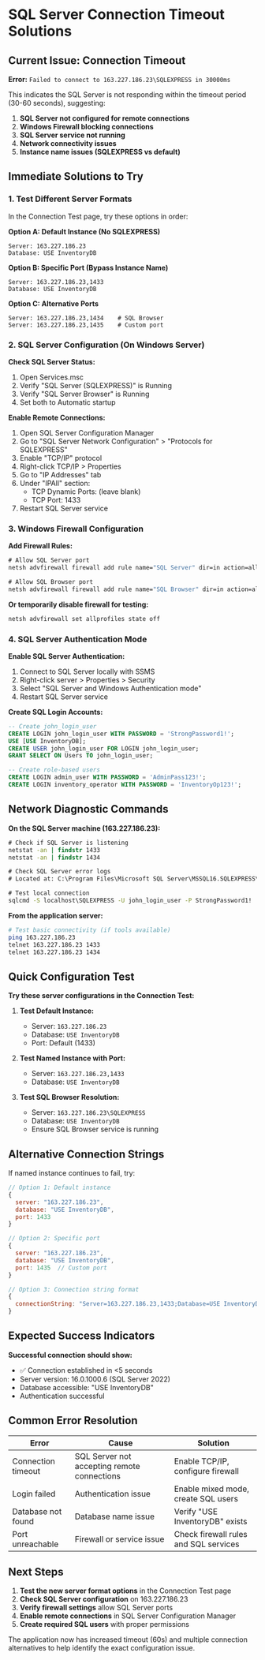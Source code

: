 # SQL Server Connection Timeout Solutions

## Current Issue: Connection Timeout
**Error:** `Failed to connect to 163.227.186.23\SQLEXPRESS in 30000ms`

This indicates the SQL Server is not responding within the timeout period (30-60 seconds), suggesting:

1. **SQL Server not configured for remote connections**
2. **Windows Firewall blocking connections**
3. **SQL Server service not running**
4. **Network connectivity issues**
5. **Instance name issues (SQLEXPRESS vs default)**

## Immediate Solutions to Try

### 1. Test Different Server Formats
In the Connection Test page, try these options in order:

**Option A: Default Instance (No SQLEXPRESS)**
```
Server: 163.227.186.23
Database: USE InventoryDB
```

**Option B: Specific Port (Bypass Instance Name)**
```
Server: 163.227.186.23,1433
Database: USE InventoryDB
```

**Option C: Alternative Ports**
```
Server: 163.227.186.23,1434    # SQL Browser
Server: 163.227.186.23,1435    # Custom port
```

### 2. SQL Server Configuration (On Windows Server)

**Check SQL Server Status:**
1. Open Services.msc
2. Verify "SQL Server (SQLEXPRESS)" is Running
3. Verify "SQL Server Browser" is Running
4. Set both to Automatic startup

**Enable Remote Connections:**
1. Open SQL Server Configuration Manager
2. Go to "SQL Server Network Configuration" > "Protocols for SQLEXPRESS"
3. Enable "TCP/IP" protocol
4. Right-click TCP/IP > Properties
5. Go to "IP Addresses" tab
6. Under "IPAll" section:
   - TCP Dynamic Ports: (leave blank)
   - TCP Port: 1433
7. Restart SQL Server service

### 3. Windows Firewall Configuration

**Add Firewall Rules:**
```cmd
# Allow SQL Server port
netsh advfirewall firewall add rule name="SQL Server" dir=in action=allow protocol=TCP localport=1433

# Allow SQL Browser port
netsh advfirewall firewall add rule name="SQL Browser" dir=in action=allow protocol=UDP localport=1434
```

**Or temporarily disable firewall for testing:**
```cmd
netsh advfirewall set allprofiles state off
```

### 4. SQL Server Authentication Mode

**Enable SQL Server Authentication:**
1. Connect to SQL Server locally with SSMS
2. Right-click server > Properties > Security
3. Select "SQL Server and Windows Authentication mode"
4. Restart SQL Server service

**Create SQL Login Accounts:**
```sql
-- Create john_login_user
CREATE LOGIN john_login_user WITH PASSWORD = 'StrongPassword1!';
USE [USE InventoryDB];
CREATE USER john_login_user FOR LOGIN john_login_user;
GRANT SELECT ON Users TO john_login_user;

-- Create role-based users
CREATE LOGIN admin_user WITH PASSWORD = 'AdminPass123!';
CREATE LOGIN inventory_operator WITH PASSWORD = 'InventoryOp123!';
```

## Network Diagnostic Commands

**On the SQL Server machine (163.227.186.23):**
```cmd
# Check if SQL Server is listening
netstat -an | findstr 1433
netstat -an | findstr 1434

# Check SQL Server error logs
# Located at: C:\Program Files\Microsoft SQL Server\MSSQL16.SQLEXPRESS\MSSQL\Log\ERRORLOG

# Test local connection
sqlcmd -S localhost\SQLEXPRESS -U john_login_user -P StrongPassword1!
```

**From the application server:**
```bash
# Test basic connectivity (if tools available)
ping 163.227.186.23
telnet 163.227.186.23 1433
telnet 163.227.186.23 1434
```

## Quick Configuration Test

**Try these server configurations in the Connection Test:**

1. **Test Default Instance:**
   - Server: `163.227.186.23`
   - Database: `USE InventoryDB`
   - Port: Default (1433)

2. **Test Named Instance with Port:**
   - Server: `163.227.186.23,1433`
   - Database: `USE InventoryDB`

3. **Test SQL Browser Resolution:**
   - Server: `163.227.186.23\SQLEXPRESS`
   - Database: `USE InventoryDB`
   - Ensure SQL Browser service is running

## Alternative Connection Strings

If named instance continues to fail, try:

```javascript
// Option 1: Default instance
{
  server: "163.227.186.23",
  database: "USE InventoryDB",
  port: 1433
}

// Option 2: Specific port
{
  server: "163.227.186.23",
  database: "USE InventoryDB", 
  port: 1435  // Custom port
}

// Option 3: Connection string format
{
  connectionString: "Server=163.227.186.23,1433;Database=USE InventoryDB;User Id=john_login_user;Password=StrongPassword1!;TrustServerCertificate=true;"
}
```

## Expected Success Indicators

**Successful connection should show:**
- ✅ Connection established in <5 seconds
- Server version: 16.0.1000.6 (SQL Server 2022)
- Database accessible: "USE InventoryDB"
- Authentication successful

## Common Error Resolution

| Error | Cause | Solution |
|-------|-------|----------|
| Connection timeout | SQL Server not accepting remote connections | Enable TCP/IP, configure firewall |
| Login failed | Authentication issue | Enable mixed mode, create SQL users |
| Database not found | Database name issue | Verify "USE InventoryDB" exists |
| Port unreachable | Firewall or service issue | Check firewall rules and SQL services |

## Next Steps

1. **Test the new server format options** in the Connection Test page
2. **Check SQL Server configuration** on 163.227.186.23
3. **Verify firewall settings** allow SQL Server ports
4. **Enable remote connections** in SQL Server Configuration Manager
5. **Create required SQL users** with proper permissions

The application now has increased timeout (60s) and multiple connection alternatives to help identify the exact configuration issue.